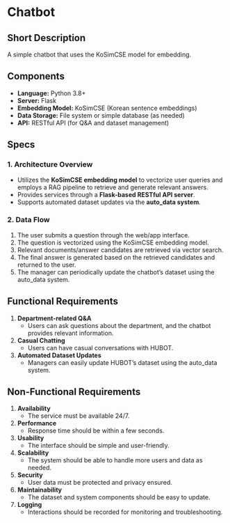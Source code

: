 # Chatbot  
## Short Description  
A simple chatbot that uses the KoSimCSE model for embedding.

## Components  
- **Language:** Python 3.8+  
- **Server:** Flask  
- **Embedding Model:** KoSimCSE (Korean sentence embeddings)  
- **Data Storage:** File system or simple database (as needed)  
- **API:** RESTful API (for Q&A and dataset management)  

## Specs

### 1. Architecture Overview
- Utilizes the **KoSimCSE embedding model** to vectorize user queries and employs a RAG pipeline to retrieve and generate relevant answers.
- Provides services through a **Flask-based RESTful API server**.
- Supports automated dataset updates via the **auto_data system**.

### 2. Data Flow
1. The user submits a question through the web/app interface.
2. The question is vectorized using the KoSimCSE embedding model.
3. Relevant documents/answer candidates are retrieved via vector search.
4. The final answer is generated based on the retrieved candidates and returned to the user.
5. The manager can periodically update the chatbot’s dataset using the auto_data system.

## Functional Requirements
1. **Department-related Q&A**  
   - Users can ask questions about the department, and the chatbot provides relevant information.
2. **Casual Chatting**  
   - Users can have casual conversations with HUBOT.
3. **Automated Dataset Updates**  
   - Managers can easily update HUBOT’s dataset using the auto_data system.
  
## Non-Functional Requirements
1. **Availability**  
   - The service must be available 24/7.
2. **Performance**  
   - Response time should be within a few seconds.
3. **Usability**  
   - The interface should be simple and user-friendly.
4. **Scalability**  
   - The system should be able to handle more users and data as needed.
5. **Security**  
   - User data must be protected and privacy ensured.
6. **Maintainability**  
   - The dataset and system components should be easy to update.
7. **Logging**  
   - Interactions should be recorded for monitoring and troubleshooting.
